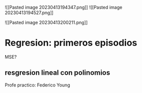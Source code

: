 ![[Pasted image 20230413194347.png]]
![[Pasted image 20230413194527.png]]

![[Pasted image 20230413200211.png]]


# Regresion: primeros episodios

MSE?

## resgresion lineal con polinomios

Profe practico: Federico Young

